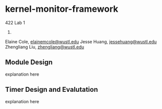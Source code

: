 # kernel-monitor-framework
422 Lab 1

1. 
Elaine Cole, elainemcole@wustl.edu 
Jesse Huang, jessehuang@wustl.edu 
Zhengliang Liu, zhengliang@wustl.edu

## Module Design 
explanation here

## Timer Design and Evalutation 
explanation here 
